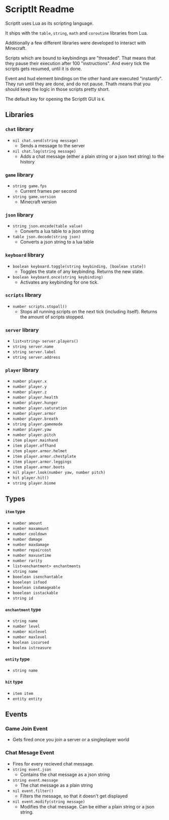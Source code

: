 ScriptIt Readme
===============

ScriptIt uses Lua as its scripting language.

It ships with the `table`, `string`, `math` and `coroutine` libraries from Lua.

Additionally a few different libraries were developed to interact with Minecraft.

Scripts which are bound to keybindings are "threaded". That means that they pause their execution after 100 "instructions". And every tick the scripts gets resumed, until it is done.

Event and hud element bindings on the other hand are executed "instantly". They run until they are done, and do not pause. Thath means that you should keep the logic in those scripts pretty short.

The default key for opening the ScriptIt GUI is `K`.

Libraries
---------

### `chat` library

 - `nil chat.send(string message)`
    - Sends a message to the server
 - `nil chat.log(string message)`
    - Adds a chat message (either a plain string or a json text string) to the history
 
### `game` library
 - `string game.fps`
    - Current frames per second
 - `string game.version`
    - Minecraft version

### `json` library
 - `string json.encode(table value)`
    - Converts a lua table to a json string
 - `table json.decode(string json)`
    - Converts a json string to a lua table

### `keyboard` library
 - `boolean keyboard.toggle(string keybinding, [boolean state])`
    - Toggles the state of any keybinding. Returns the new state.
 - `boolean keyboard.once(string keybinding)`
    - Activates any keybinding for one tick.

### `scripts` library
 - `number scripts.stopall()`
    - Stops all running scripts on the next tick (including itself). Returns the amount of scripts stopped.

### `server` library
 - `list<string> server.players()`
 - `string server.name`
 - `string server.label`
 - `string server.address`

### `player` library
 - `number player.x`
 - `number player.y`
 - `number player.z`
 - `number player.health`
 - `number player.hunger`
 - `number player.saturation`
 - `number player.armor`
 - `number player.breath`
 - `string player.gamemode`
 - `number player.yaw`
 - `number player.pitch`
 - `item player.mainhand`
 - `item player.offhand`
 - `item player.armor.helmet`
 - `item player.armor.chestplate`
 - `item player.armor.leggings`
 - `item player.armor.boots`
 - `nil player.look(number yaw, number pitch)`
 - `hit player.hit()`
 - `string player.biome`


Types
-----

#### `item` type
 - `number amount`
 - `number maxamount`
 - `number cooldown`
 - `number damage`
 - `number maxdamage`
 - `number repaircost`
 - `number maxusetime`
 - `number rarity`
 - `list<enchantment> enchantments`
 - `string name`
 - `booelean isenchantable`
 - `booelean isfood`
 - `booelean isdamageable`
 - `booelean isstackable`
 - `string id`
 
 #### `enchantment` type
 - `string name`
 - `number level`
 - `number minlevel`
 - `number maxlevel`
 - `boolean iscursed`
 - `boolea istreasure`

#### `entity` type
 - 	`string name`

#### `hit` type
 - `item item`
 - `entity entity`

Events
------

### Game Join Event
 - Gets fired once you join a server or a singleplayer world

### Chat Mesage Event
 - Fires for every recieved chat message.
 - `string event.json`
    - Contains the chat message as a json string
 - `string event.message`
    - The chat message as a plain string
 - `nil event.filter()`
    - Filters the message, so that it doesn't get displayed
 - `nil event.modify(string message)`
    - Modifies the chat message. Can be either a plain string or a json string.